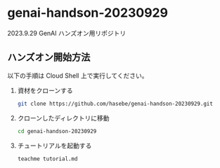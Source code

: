 # genai-handson-20230929

2023.9.29 GenAI ハンズオン用リポジトリ

## ハンズオン開始方法

以下の手順は Cloud Shell 上で実行してください。

1. 資材をクローンする

   ```bash
   git clone https://github.com/hasebe/genai-handson-20230929.git
   ```

1. クローンしたディレクトリに移動

   ```bash
   cd genai-handson-20230929
   ```

1. チュートリアルを起動する

   ```bash
   teachme tutorial.md
   ```
